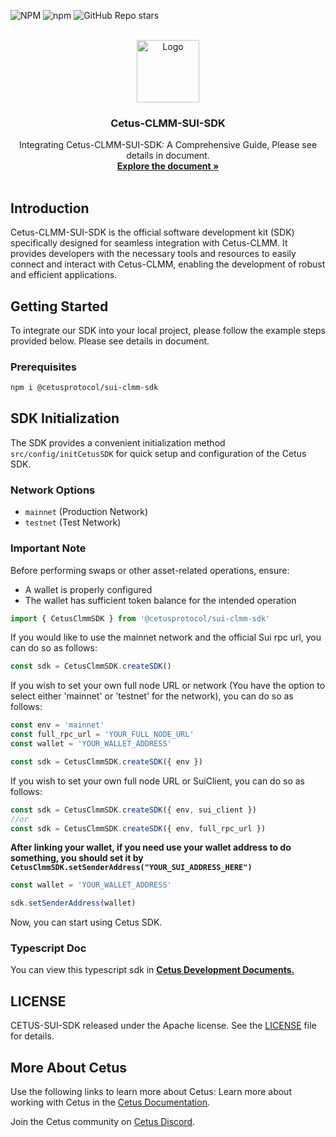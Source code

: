 <a name="readme-top"></a>

![NPM](https://img.shields.io/npm/l/%40cetusprotocol%2Fcetus-sui-clmm-sdk?registry_uri=https%3A%2F%2Fregistry.npmjs.com&style=flat&logo=npm&logoColor=blue&label=%40cetusprotocol&labelColor=rgb&color=fedcba&cacheSeconds=3600&link=https%3A%2F%2Fwww.npmjs.com%2Fpackage%2F%40cetusprotocol%2Fcetus-sui-clmm-sdk)
![npm](https://img.shields.io/npm/v/%40cetusprotocol%2Fcetus-sui-clmm-sdk?logo=npm&logoColor=rgb)
![GitHub Repo stars](https://img.shields.io/github/stars/CetusProtocol/cetus-clmm-sui-sdk?logo=github)

<!-- PROJECT LOGO -->
<br />
<div align="center">
  <a >
    <img src="https://archive.cetus.zone/assets/image/logo.png" alt="Logo" width="100" height="100">
  </a>

  <h3 align="center">Cetus-CLMM-SUI-SDK</h3>

  <p align="center">
    Integrating Cetus-CLMM-SUI-SDK: A Comprehensive Guide, Please see details in document.
    <br />
    <a href="https://cetus-1.gitbook.io/cetus-developer-docs/developer/dev-overview"><strong>Explore the document »</strong></a>
<br />
    <br />
  </p>
</div>

## Introduction

Cetus-CLMM-SUI-SDK is the official software development kit (SDK) specifically designed for seamless integration with Cetus-CLMM. It provides developers with the necessary tools and resources to easily connect and interact with Cetus-CLMM, enabling the development of robust and efficient applications.

## Getting Started

To integrate our SDK into your local project, please follow the example steps provided below.
Please see details in document.

### Prerequisites

```sh
npm i @cetusprotocol/sui-clmm-sdk
```

## SDK Initialization

The SDK provides a convenient initialization method `src/config/initCetusSDK` for quick setup and configuration of the Cetus SDK.

### Network Options

- `mainnet` (Production Network)
- `testnet` (Test Network)

### Important Note

Before performing swaps or other asset-related operations, ensure:

- A wallet is properly configured
- The wallet has sufficient token balance for the intended operation

```typescript
import { CetusClmmSDK } from '@cetusprotocol/sui-clmm-sdk'
```

If you would like to use the mainnet network and the official Sui rpc url, you can do so as follows:

```typescript
const sdk = CetusClmmSDK.createSDK()
```

If you wish to set your own full node URL or network (You have the option to select either 'mainnet' or 'testnet' for the network), you can do so as follows:

```typescript
const env = 'mainnet'
const full_rpc_url = 'YOUR_FULL_NODE_URL'
const wallet = 'YOUR_WALLET_ADDRESS'

const sdk = CetusClmmSDK.createSDK({ env })
```

If you wish to set your own full node URL or SuiClient, you can do so as follows:

```typescript
const sdk = CetusClmmSDK.createSDK({ env, sui_client })
//or
const sdk = CetusClmmSDK.createSDK({ env, full_rpc_url })
```

**After linking your wallet, if you need use your wallet address to do something, you should set it by `CetusClmmSDK.setSenderAddress("YOUR_SUI_ADDRESS_HERE")`**

```typescript
const wallet = 'YOUR_WALLET_ADDRESS'

sdk.setSenderAddress(wallet)
```

Now, you can start using Cetus SDK.

### Typescript Doc

You can view this typescript sdk in
<a href="https://cetus-1.gitbook.io/cetus-developer-docs/developer/dev-overview"><strong> Cetus Development Documents. </strong></a>
<br />

## LICENSE

CETUS-SUI-SDK released under the Apache license. See the [LICENSE](./LICENSE) file for details.

## More About Cetus

Use the following links to learn more about Cetus:
Learn more about working with Cetus in the [Cetus Documentation](https://cetus-1.gitbook.io/cetus-docs).

Join the Cetus community on [Cetus Discord](https://discord.com/channels/1009749448022315008/1009751382783447072).
